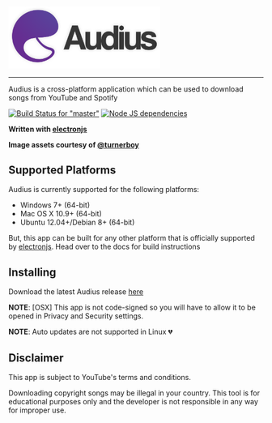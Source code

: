 <img src="assets/audius_big.png" width="300">

****

Audius is a cross-platform application which can be used to download songs from YouTube and Spotify

[![Build Status for "master"](https://travis-ci.com/mihirpathak97/audius.svg?token=ebex5hGA4p6XqQ9m8EVi&branch=master)](https://travis-ci.com/mihirpathak97/audius)
[![Node JS dependencies](https://david-dm.org/mihirpathak97/audius.svg)](https://travis-ci.com/mihirpathak97/audius)

**Written with [electronjs](https://electronjs.org/)**

**Image assets courtesy of [@turnerboy](https://github.com/turnerboy)**

## Supported Platforms

Audius is currently supported for the following platforms:
- Windows 7+ (64-bit)
- Mac OS X 10.9+ (64-bit)
- Ubuntu 12.04+/Debian 8+ (64-bit)

But, this app can be built for any other platform that is officially supported
by [electronjs](https://github.com/electron/electron/blob/v2.0.2/docs/tutorial/support.md#supported-platforms). Head over to the docs for build instructions

## Installing

Download the latest Audius release [here](https://github.com/mihirpathak97/audius/releases/latest)

**NOTE**: [OSX] This app is not code-signed so you will have to allow it to be opened in
Privacy and Security settings.

**NOTE**: Auto updates are not supported in Linux :broken_heart:

## Disclaimer

This app is subject to YouTube's terms and conditions.

Downloading copyright songs may be illegal in your country. This tool is for educational purposes only and the developer is not responsible in any way for improper use.
